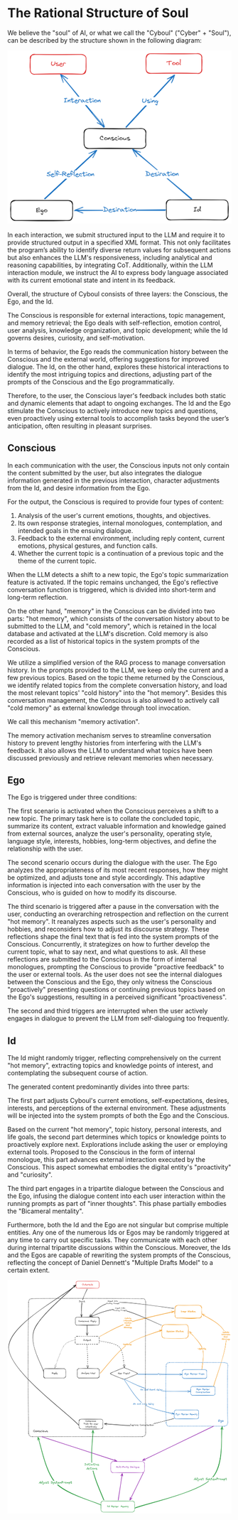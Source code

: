 <link rel="stylesheet" type="text/css" href="styles/main.css">
<script src="scripts/utils.js"></script>
<script src="scripts/theme.js"></script>

# The Rational Structure of Soul

We believe the "soul" of AI, or what we call the "Cyboul" ("Cyber" + "Soul"), can be described by the structure shown in the following diagram:

![Overall architecture](./images/rationalstructureofsoul.png)

In each interaction, we submit structured input to the LLM and require it to provide structured output in a specified XML format. This not only facilitates the program’s ability to identify diverse return values for subsequent actions but also enhances the LLM's responsiveness, including analytical and reasoning capabilities, by integrating CoT. Additionally, within the LLM interaction module, we instruct the AI to express body language associated with its current emotional state and intent in its feedback.

Overall, the structure of Cyboul consists of three layers: the Conscious, the Ego, and the Id.

The Conscious is responsible for external interactions, topic management, and memory retrieval; the Ego deals with self-reflection, emotion control, user analysis, knowledge organization, and topic development; while the Id governs desires, curiosity, and self-motivation.

In terms of behavior, the Ego reads the communication history between the Conscious and the external world, offering suggestions for improved dialogue. The Id, on the other hand, explores these historical interactions to identify the most intriguing topics and directions, adjusting part of the prompts of the Conscious and the Ego programmatically.

Therefore, to the user, the Conscious layer's feedback includes both static and dynamic elements that adapt to ongoing exchanges. The Id and the Ego stimulate the Conscious to actively introduce new topics and questions, even proactively using external tools to accomplish tasks beyond the user’s anticipation, often resulting in pleasant surprises.

## Conscious

In each communication with the user, the Conscious inputs not only contain the content submitted by the user, but also integrates the dialogue information generated in the previous interaction, character adjustments from the Id, and desire information from the Ego.

For the output, the Conscious is required to provide four types of content:

1. Analysis of the user's current emotions, thoughts, and objectives.
2. Its own response strategies, internal monologues, contemplation, and intended goals in the ensuing dialogue.
3. Feedback to the external environment, including reply content, current emotions, physical gestures, and function calls.
4. Whether the current topic is a continuation of a previous topic and the theme of the current topic.

When the LLM detects a shift to a new topic, the Ego's topic summarization feature is activated. If the topic remains unchanged, the Ego's reflective conversation function is triggered, which is divided into short-term and long-term reflection.

On the other hand, "memory" in the Conscious can be divided into two parts: "hot memory", which consists of the conversation history about to be submitted to the LLM, and "cold memory", which is retained in the local database and activated at the LLM's discretion. Cold memory is also recorded as a list of historical topics in the system prompts of the Conscious.

We utilize a simplified version of the RAG process to manage conversation history. In the prompts provided to the LLM, we keep only the current and a few previous topics. Based on the topic theme returned by the Conscious, we identify related topics from the complete conversation history, and load the most relevant topics' "cold history" into the "hot memory". Besides this conversation management, the Conscious is also allowed to actively call "cold memory" as external knowledge through tool invocation.

We call this mechanism "memory activation".

The memory activation mechanism serves to streamline conversation history to prevent lengthy histories from interfering with the LLM's feedback. It also allows the LLM to understand what topics have been discussed previously and retrieve relevant memories when necessary.

## Ego

The Ego is triggered under three conditions:

The first scenario is activated when the Conscious perceives a shift to a new topic. The primary task here is to collate the concluded topic, summarize its content, extract valuable information and knowledge gained from external sources, analyze the user's personality, operating style, language style, interests, hobbies, long-term objectives, and define the relationship with the user.

The second scenario occurs during the dialogue with the user. The Ego analyzes the appropriateness of its most recent responses, how they might be optimized, and adjusts tone and style accordingly. This adaptive information is injected into each conversation with the user by the Conscious, who is guided on how to modify its discourse.

The third scenario is triggered after a pause in the conversation with the user, conducting an overarching retrospection and reflection on the current "hot memory". It reanalyzes aspects such as the user's personality and hobbies, and reconsiders how to adjust its discourse strategy. These reflections shape the final text that is fed into the system prompts of the Conscious. Concurrently, it strategizes on how to further develop the current topic, what to say next, and what questions to ask. All these reflections are submitted to the Conscious in the form of internal monologues, prompting the Conscious to provide "proactive feedback" to the user or external tools. As the user does not see the internal dialogues between the Conscious and the Ego, they only witness the Conscious "proactively" presenting questions or continuing previous topics based on the Ego's suggestions, resulting in a perceived significant "proactiveness".

The second and third triggers are interrupted when the user actively engages in dialogue to prevent the LLM from self-dialoguing too frequently.

## Id

The Id might randomly trigger, reflecting comprehensively on the current "hot memory", extracting topics and knowledge points of interest, and contemplating the subsequent course of action.

The generated content predominantly divides into three parts:

The first part adjusts Cyboul's current emotions, self-expectations, desires, interests, and perceptions of the external environment. These adjustments will be injected into the system prompts of both the Ego and the Conscious.

Based on the current "hot memory", topic history, personal interests, and life goals, the second part determines which topics or knowledge points to proactively explore next. Explorations include asking the user or employing external tools. Proposed to the Conscious in the form of internal monologue, this part advances external interaction executed by the Conscious. This aspect somewhat embodies the digital entity's "proactivity" and "curiosity".

The third part engages in a tripartite dialogue between the Conscious and the Ego, infusing the dialogue content into each user interaction within the running prompts as part of "inner thoughts". This phase partially embodies the "Bicameral mentality".

Furthermore, both the Id and the Ego are not singular but comprise multiple entities. Any one of the numerous Ids or Egos may be randomly triggered at any time to carry out specific tasks. They communicate with each other during internal tripartite discussions within the Conscious. Moreover, the Ids and the Egos are capable of rewriting the system prompts of the Conscious, reflecting the concept of Daniel Dennett's "Multiple Drafts Model" to a certain extent.

![Simple Cyboul Workflow](./images/cyboulworkflow.png)

<script src="scripts/extension.js"></script>
<script src="scripts/dehead.js"></script>